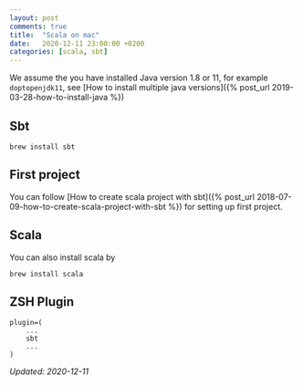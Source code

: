 ```yaml
---
layout: post
comments: true
title:  "Scala on mac"
date:   2020-12-11 23:00:00 +0200
categories: [scala, sbt]
---
```


We assume the you have installed Java version 1.8 or 11, for example `doptopenjdk11`, see
[How to install multiple java versions]({% post_url 2019-03-28-how-to-install-java %})

## Sbt

``` shell
brew install sbt
```

## First project

You can follow 
[How to create scala project with sbt]({% post_url 2018-07-09-how-to-create-scala-project-with-sbt %})
for setting up first project.

## Scala

You can also install scala  by
``` shell
brew install scala
```

## ZSH Plugin

``` shell
plugin=(
    ...
    sbt
    ...
)
```


_Updated: 2020-12-11_
